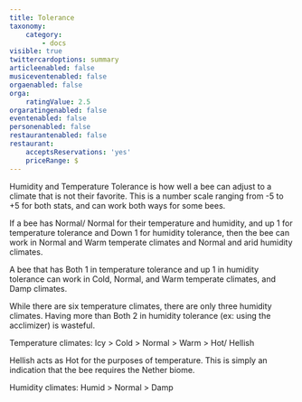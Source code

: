 ```yaml
---
title: Tolerance
taxonomy:
    category:
        - docs
visible: true
twittercardoptions: summary
articleenabled: false
musiceventenabled: false
orgaenabled: false
orga:
    ratingValue: 2.5
orgaratingenabled: false
eventenabled: false
personenabled: false
restaurantenabled: false
restaurant:
    acceptsReservations: 'yes'
    priceRange: $
---
```


Humidity and Temperature Tolerance is how well a bee can adjust to a climate that is not their favorite. This is a number scale ranging from -5 to +5 for both stats, and can work both ways for some bees.
 
If a bee has Normal/ Normal for their temperature and humidity, and up 1 for temperature tolerance and Down 1 for humidity tolerance, then the bee can work in Normal and Warm temperate climates and Normal and arid humidity climates.
 
A bee that has Both 1 in temperature tolerance and up 1 in humidity tolerance can work in Cold, Normal, and Warm temperate climates, and Damp climates.
 
While there are six temperature climates, there are only three humidity climates. Having more than Both 2 in humidity tolerance (ex: using the acclimizer) is wasteful.
 

Temperature climates:
Icy > Cold > Normal > Warm > Hot/ Hellish

Hellish acts as Hot for the purposes of temperature. This is simply an indication that the bee requires the Nether biome.
 
Humidity climates:
Humid > Normal > Damp
